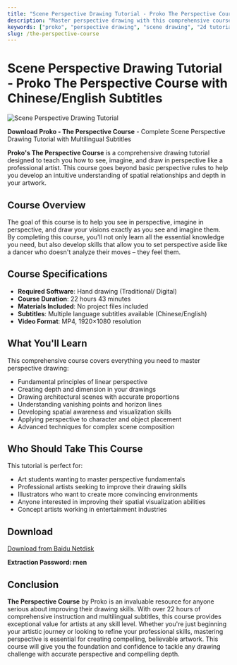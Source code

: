 ```yaml
---
title: "Scene Perspective Drawing Tutorial - Proko The Perspective Course with Chinese/English Subtitles"
description: "Master perspective drawing with this comprehensive course from Proko. Learn to see, imagine, and draw in perspective like a professional artist. Includes Chinese/English multilingual subtitles."
keywords: ["proko", "perspective drawing", "scene drawing", "2d tutorial", "drawing course", "perspective tutorial", "art education", "visual arts", "hand drawing", "composition"]
slug: /the-perspective-course
---
```


# Scene Perspective Drawing Tutorial - Proko The Perspective Course with Chinese/English Subtitles

![Scene Perspective Drawing Tutorial](https://www.gfxcamp.com/wp-content/uploads/2025/09/Proko-The-Perspective-Course.jpg)

**Download Proko - The Perspective Course** - Complete Scene Perspective Drawing Tutorial with Multilingual Subtitles

**Proko's The Perspective Course** is a comprehensive drawing tutorial designed to teach you how to see, imagine, and draw in perspective like a professional artist. This course goes beyond basic perspective rules to help you develop an intuitive understanding of spatial relationships and depth in your artwork.

## Course Overview

The goal of this course is to help you see in perspective, imagine in perspective, and draw your visions exactly as you see and imagine them. By completing this course, you'll not only learn all the essential knowledge you need, but also develop skills that allow you to set perspective aside like a dancer who doesn't analyze their moves – they feel them.

## Course Specifications

- **Required Software**: Hand drawing (Traditional/ Digital)
- **Course Duration**: 22 hours 43 minutes
- **Materials Included**: No project files included
- **Subtitles**: Multiple language subtitles available (Chinese/English)
- **Video Format**: MP4, 1920×1080 resolution

## What You'll Learn

This comprehensive course covers everything you need to master perspective drawing:

- Fundamental principles of linear perspective
- Creating depth and dimension in your drawings
- Drawing architectural scenes with accurate proportions
- Understanding vanishing points and horizon lines
- Developing spatial awareness and visualization skills
- Applying perspective to character and object placement
- Advanced techniques for complex scene composition

## Who Should Take This Course

This tutorial is perfect for:
- Art students wanting to master perspective fundamentals
- Professional artists seeking to improve their drawing skills
- Illustrators who want to create more convincing environments
- Anyone interested in improving their spatial visualization abilities
- Concept artists working in entertainment industries

## Download

[Download from Baidu Netdisk](https://pan.baidu.com/s/15XKH1yZr8taznWaniIXgcQ?pwd=rnen)

**Extraction Password: rnen**

## Conclusion

**The Perspective Course** by Proko is an invaluable resource for anyone serious about improving their drawing skills. With over 22 hours of comprehensive instruction and multilingual subtitles, this course provides exceptional value for artists at any skill level. Whether you're just beginning your artistic journey or looking to refine your professional skills, mastering perspective is essential for creating compelling, believable artwork. This course will give you the foundation and confidence to tackle any drawing challenge with accurate perspective and compelling depth.